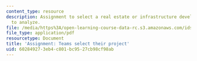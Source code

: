 ```yaml
---
content_type: resource
description: Assignment to select a real estate or infrastructure development project
  to analyze.
file: /media/https%3A/open-learning-course-data-rc.s3.amazonaws.com/ids-720j-tools-for-analysis-design-for-real-estate-and-infrastructure-development-spring-2010/602849273eb4c801bc9527cb98cf98ab_MITESD_712S10_proj01.pdf
file_type: application/pdf
resourcetype: Document
title: 'Assignment: Teams select their project'
uid: 60284927-3eb4-c801-bc95-27cb98cf98ab
---
```

